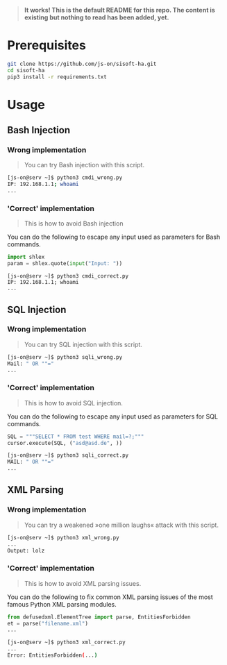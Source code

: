 > **It works! This is the default README for this repo. The content is existing but nothing to read has been added, yet.**

# Prerequisites
```sh
git clone https://github.com/js-on/sisoft-ha.git
cd sisoft-ha
pip3 install -r requirements.txt
```

# Usage
## Bash Injection
### Wrong implementation
> You can try Bash injection with this script.

```sh
[js-on@serv ~]$ python3 cmdi_wrong.py
IP: 192.168.1.1; whoami
...
```
### 'Correct' implementation
> This is how to avoid Bash injection

You can do the following to escape any input used as parameters for Bash commands.

```py
import shlex
param = shlex.quote(input("Input: "))
```

```
[js-on@serv ~]$ python3 cmdi_correct.py
IP: 192.168.1.1; whoami
...
```
## SQL Injection
### Wrong implementation
> You can try SQL injection with this script.

```sh
[js-on@serv ~]$ python3 sqli_wrong.py
Mail: " OR ""="
...
```
### 'Correct' implementation
> This is how to avoid SQL injection.

You can do the following to escape any input used as parameters for SQL commands.

```py
SQL = """SELECT * FROM test WHERE mail=?;"""
cursor.execute(SQL, ("asd@asd.de", ))
```

```sh
[js-on@serv ~]$ python3 sqli_correct.py
MAIL: " OR ""="
...
```
## XML Parsing
### Wrong implementation
> You can try a weakened »one million laughs« attack with this script.

```sh
[js-on@serv ~]$ python3 xml_wrong.py
...
Output: lolz
```
### 'Correct' implementation
> This is how to avoid XML parsing issues.

You can do the following to fix common XML parsing issues of the most famous Python XML parsing modules.

```py
from defusedxml.ElementTree import parse, EntitiesForbidden
et = parse("filename.xml")
...
```

```sh
[js-on@serv ~]$ python3 xml_correct.py
...
Error: EntitiesForbidden(...)
```
